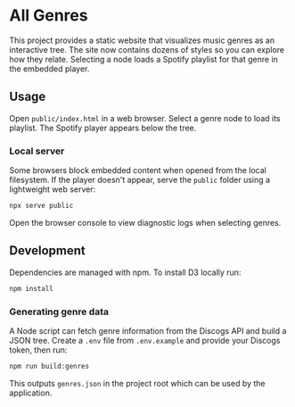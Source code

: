 # All Genres

This project provides a static website that visualizes music genres as an interactive tree. The site now contains dozens of styles so you can explore how they relate. Selecting a node loads a Spotify playlist for that genre in the embedded player.

## Usage

Open `public/index.html` in a web browser. Select a genre node to load its playlist. The Spotify player appears below the tree.

### Local server

Some browsers block embedded content when opened from the local filesystem. If
the player doesn't appear, serve the `public` folder using a lightweight web
server:

```bash
npx serve public
```

Open the browser console to view diagnostic logs when selecting genres.

## Development

Dependencies are managed with npm. To install D3 locally run:

```bash
npm install
```

### Generating genre data

A Node script can fetch genre information from the Discogs API and build a JSON tree.
Create a `.env` file from `.env.example` and provide your Discogs token, then run:

```bash
npm run build:genres
```

This outputs `genres.json` in the project root which can be used by the application.

